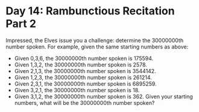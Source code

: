 # Day 14: Rambunctious Recitation Part 2

Impressed, the Elves issue you a challenge: determine the 30000000th number spoken. For example, given the same starting numbers as above:

 - Given 0,3,6, the 30000000th number spoken is 175594.
 - Given 1,3,2, the 30000000th number spoken is 2578.
 - Given 2,1,3, the 30000000th number spoken is 3544142.
 - Given 1,2,3, the 30000000th number spoken is 261214.
 - Given 2,3,1, the 30000000th number spoken is 6895259.
 - Given 3,2,1, the 30000000th number spoken is 18.
 - Given 3,1,2, the 30000000th number spoken is 362.
Given your starting numbers, what will be the 30000000th number spoken?